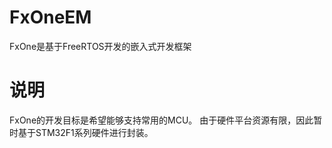 # FxOneEM
FxOne是基于FreeRTOS开发的嵌入式开发框架

# 说明
FxOne的开发目标是希望能够支持常用的MCU。
由于硬件平台资源有限，因此暂时基于STM32F1系列硬件进行封装。

